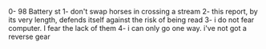 0- 98 Battery st
1- don't swap horses in crossing a stream
2- this report, by its very length, defends itself against the risk of being read
3- i do not fear computer. I fear the lack of them
4- i can only go one way. i've not got a reverse gear
